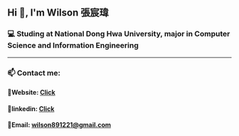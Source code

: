 ## Hi 👋, I'm Wilson 張宸瑋

### 💻   Studing at National Dong Hwa University, major in Computer Science and Information Engineering 
---

### 📫   Contact me:
####    📧Website: [Click](https://wilsonchang17.github.io/index.html)
####    📃linkedin: [Click](https://www.linkedin.com/in/wilson-chang-30994720a/?msgControlName=reply_to_sender&msgConversationId=2-MmI5MDVhZmMtNmFlZi00NTI5LWE0ZTEtNjVjOWFjMzMxNTZmXzAxMg%3D%3D&msgOverlay=true)
####    📧Email: wilson891221@gmail.com




